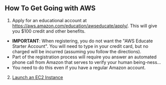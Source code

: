 ## How To Get Going with AWS


1. Apply for an educational account at https://aws.amazon.com/education/awseducate/apply/. This will give you $100 credit and other benefits.

- **IMPORTANT**: When registering, you do not want the "AWS Educate Starter Account". You will need to type in your credit card, but no charged will be incurred (assuming you follow the directions).
- Part of the registration process will require you answer an automated phone call from Amazon that serves to verify your human being-ness...
- You need to do this even if you have a regular Amazon account.

2. [Launch an EC2 Instance](lecture/Lanch_AMI.pdf)
